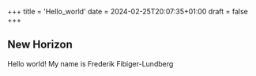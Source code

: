 +++
title = 'Hello_world'
date = 2024-02-25T20:07:35+01:00
draft = false
+++

## New Horizon

Hello world!
My name is Frederik Fibiger-Lundberg